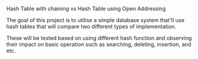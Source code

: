 Hash Table with chaining vs Hash Table using Open Addressing

The goal of this project is to utilise a simple database system that'll use hash tables that will compare two different types of implementation.

These will be tested based on using different hash function and observing their impact on basic operation such as searching, deleting, insertion, and etc. 
